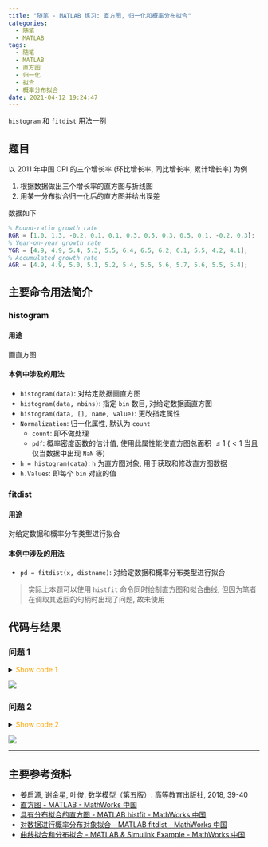 ```yaml
---
title: "随笔 - MATLAB 练习: 直方图, 归一化和概率分布拟合"
categories:
  - 随笔
  - MATLAB
tags:
  - 随笔
  - MATLAB
  - 直方图
  - 归一化
  - 拟合
  - 概率分布拟合
date: 2021-04-12 19:24:47
---
```


`histogram` 和 `fitdist` 用法一例

<!-- more -->

## 题目

以 2011 年中国 CPI 的三个增长率 (环比增长率, 同比增长率, 累计增长率) 为例

1. 根据数据做出三个增长率的直方图与折线图
1. 用某一分布拟合归一化后的直方图并给出误差

数据如下

```matlab
% Round-ratio growth rate
RGR = [1.0, 1.3, -0.2, 0.1, 0.1, 0.3, 0.5, 0.3, 0.5, 0.1, -0.2, 0.3];
% Year-on-year growth rate
YGR = [4.9, 4.9, 5.4, 5.3, 5.5, 6.4, 6.5, 6.2, 6.1, 5.5, 4.2, 4.1];
% Accumulated growth rate
AGR = [4.9, 4.9, 5.0, 5.1, 5.2, 5.4, 5.5, 5.6, 5.7, 5.6, 5.5, 5.4];
```

## 主要命令用法简介

### histogram

#### 用途

画直方图

#### 本例中涉及的用法

- `histogram(data)`: 对给定数据画直方图
- `histogram(data, nbins)`: 指定 `bin` 数目, 对给定数据画直方图
- `histogram(data, [], name, value)`: 更改指定属性
- `Normalization`: 归一化属性, 默认为 `count`
  - `count`: 即不做处理
  - `pdf`: 概率密度函数的估计值, 使用此属性能使直方图总面积 $\leqslant 1$ ($<1$ 当且仅当数据中出现 `NaN` 等)
- `h = histogram(data)`: `h` 为直方图对象, 用于获取和修改直方图数据
- `h.Values`: 即每个 `bin` 对应的值

### fitdist

#### 用途

对给定数据和概率分布类型进行拟合

#### 本例中涉及的用法

- `pd = fitdist(x, distname)`: 对给定数据和概率分布类型进行拟合

> 实际上本题可以使用 `histfit` 命令同时绘制直方图和拟合曲线, 但因为笔者在调取其返回的句柄时出现了问题, 故未使用

## 代码与结果

### 问题 1

<details>
<summary><font color='orange'>Show code 1</font></summary>

```matlab
% Plot histogram and line chart with given data

% @Author: Tifa
% @LastEditTime: 2021-04-12 19:24:47

% Data
% Round-ratio growth rate
RGR = [1.0, 1.3, -0.2, 0.1, 0.1, 0.3, 0.5, 0.3, 0.5, 0.1, -0.2, 0.3];
% Year-on-year growth rate
YGR = [4.9, 4.9, 5.4, 5.3, 5.5, 6.4, 6.5, 6.2, 6.1, 5.5, 4.2, 4.1];
% Accumulated growth rate
AGR = [4.9, 4.9, 5.0, 5.1, 5.2, 5.4, 5.5, 5.6, 5.7, 5.6, 5.5, 5.4];

R = [RGR; YGR; AGR];
strR = ['RGR'; 'YGR'; 'AGR'];
nbins = 6;

for i = 1:3
    % Plot histogram
    subplot(2, 3, i)
    histogram(R(i, :), nbins)
    title(sprintf('histogram of %s', strR(i, :)))
    xlabel('Rate/%')
    ylabel('Frequency')

    % Plot line chart
    subplot(2, 3, 3 + i)
    plot(R(i, :))
    title(sprintf('line chart of %s', strR(i, :)))
    xlabel('Month')
    ylabel('Rate/%')
    grid on
end
```

</details>

![](fig1.svg)

### 问题 2

<details>
<summary><font color='orange'>Show code 2</font></summary>

```matlab
% Normalize and fit probability distribution object on given data, then plot histogram, fit curve and error

% @Author: Tifa
% @LastEditTime: 2021-04-12 19:24:47

% Data
% Round-ratio growth rate
RGR = [1.0, 1.3, -0.2, 0.1, 0.1, 0.3, 0.5, 0.3, 0.5, 0.1, -0.2, 0.3];
% Year-on-year growth rate
YGR = [4.9, 4.9, 5.4, 5.3, 5.5, 6.4, 6.5, 6.2, 6.1, 5.5, 4.2, 4.1];
% Accumulated growth rate
AGR = [4.9, 4.9, 5.0, 5.1, 5.2, 5.4, 5.5, 5.6, 5.7, 5.6, 5.5, 5.4];

R = [RGR; YGR; AGR];
m = min(R, [], 2); M = max(R, [], 2);
strR = ['RGR'; 'YGR'; 'AGR'];
distR = ['kernel'; 'kernel'; 'kernel'];
nbins = 6;

for i = 1:3
    subplot(1, 3, i);
    hold on
    grid on
    % Plot normalized histogram
    h = histogram(R(i, :), nbins, 'Normalization', 'pdf');

    % Plot fit curve
    pd = fitdist(R(i, :)', distR(i, :));
    plot_x = linspace(m(i) - abs(m(i)) * 0.1, M(i) + abs(M(i)) * 0.1, 1000);
    plot(plot_x, pdf(pd, plot_x))

    % Plot error
    xx = linspace(m(i), M(i), nbins + 1) + ((M(i) - m(i)) / 2 / nbins);
    xx = xx(1:end - 1);
    yy = h.Values - pdf(pd, xx);
    plot(xx, yy, 'go')
    for j = 1:nbins
        line([xx(j), xx(j)], [0, yy(j)], 'Color', 'g')
    end

    title(sprintf('histogram of %s (normalized)', strR(i, :)))
    xlabel('Rate')
    ylabel('Frequency')
    legend('histogram', 'fit curve', 'error')
    hold off
end
```

</details>

![](fig2.svg)

---

## 主要参考资料

- 姜启源, 谢金星, 叶俊. 数学模型（第五版）. 高等教育出版社, 2018, 39-40
- [直方图 - MATLAB - MathWorks 中国](https://ww2.mathworks.cn/help/matlab/ref/matlab.graphics.chart.primitive.histogram.html)
- [具有分布拟合的直方图 - MATLAB histfit - MathWorks 中国](https://ww2.mathworks.cn/help/stats/histfit.html)
- [对数据进行概率分布对象拟合 - MATLAB fitdist - MathWorks 中国](https://ww2.mathworks.cn/help/stats/fitdist.html)
- [曲线拟合和分布拟合 - MATLAB & Simulink Example - MathWorks 中国](https://ww2.mathworks.cn/help/stats/curve-fitting-and-distribution-fitting.html)
